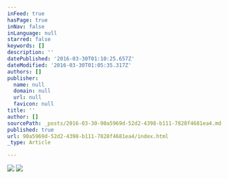 ```yaml
---
inFeed: true
hasPage: true
inNav: false
inLanguage: null
starred: false
keywords: []
description: ''
datePublished: '2016-03-30T01:10:25.657Z'
dateModified: '2016-03-30T01:05:35.317Z'
authors: []
publisher:
  name: null
  domain: null
  url: null
  favicon: null
title: ''
author: []
sourcePath: _posts/2016-03-30-90a5969d-52d2-4398-b111-7828f4681ea4.md
published: true
url: 90a5969d-52d2-4398-b111-7828f4681ea4/index.html
_type: Article

---
```

![](https://the-grid-user-content.s3-us-west-2.amazonaws.com/10fb68ad-8d13-49ad-8a9f-3e44749e6c99.jpg)
![](https://the-grid-user-content.s3-us-west-2.amazonaws.com/44ed7e43-c8df-4b4a-8f3f-eb260a81f9f3.jpg)